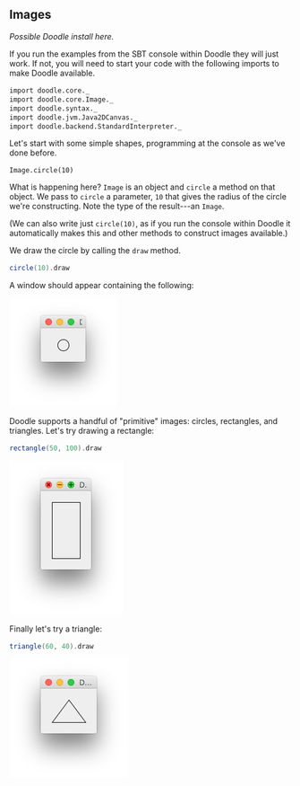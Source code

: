 ## Images

*Possible Doodle install here.*

<div class="callout callout-info">
If you run the examples from the SBT console within Doodle they will just work. If not, you will need to start your code with the following imports to make Doodle available.

```tut:book
import doodle.core._
import doodle.core.Image._
import doodle.syntax._
import doodle.jvm.Java2DCanvas._
import doodle.backend.StandardInterpreter._
```
</div>

Let's start with some simple shapes, programming at the console as we've done before.

```tut:book
Image.circle(10)
```

What is happening here? `Image` is an object and `circle` a method on that object. We pass to `circle` a parameter, `10` that gives the radius of the circle we're constructing. Note the type of the result---an `Image`.

(We can also write just `circle(10)`, as if you run the console within Doodle it automatically makes this and other methods to construct images available.)

We draw the circle by calling the `draw` method.

```scala
circle(10).draw
```

A window should appear containing the following:

![A circle](src/pages/expressions/circle.png)

Doodle supports a handful of "primitive" images:
circles, rectangles, and triangles.
Let's try drawing a rectangle:

~~~ scala
rectangle(50, 100).draw
~~~

![A rectangle](src/pages/expressions/rectangle.png)

Finally let's try a triangle:

~~~ scala
triangle(60, 40).draw
~~~

![A triangle](src/pages/expressions/triangle.png)
